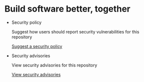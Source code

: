 # Build software better, together

* Security policy

   Suggest how users should report security vulnerabilities for this repository

   [Suggest a security policy](https://github.com/ksalzke/templates-for-omnifocus/security/policy)

* Security advisories

   View security advisories for this repository

  [View security advisories](https://github.com/ksalzke/templates-for-omnifocus/security/advisories)


